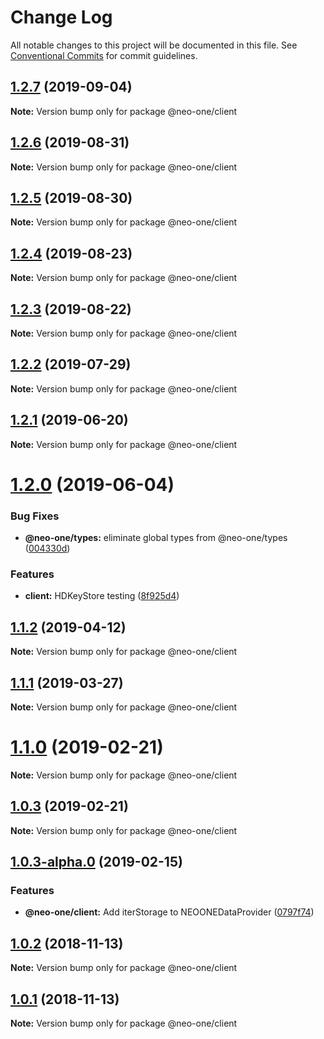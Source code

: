 # Change Log

All notable changes to this project will be documented in this file.
See [Conventional Commits](https://conventionalcommits.org) for commit guidelines.

## [1.2.7](https://github.com/neo-one-suite/neo-one/compare/@neo-one/client@1.2.6...@neo-one/client@1.2.7) (2019-09-04)

**Note:** Version bump only for package @neo-one/client





## [1.2.6](https://github.com/neo-one-suite/neo-one/compare/@neo-one/client@1.2.5...@neo-one/client@1.2.6) (2019-08-31)

**Note:** Version bump only for package @neo-one/client





## [1.2.5](https://github.com/neo-one-suite/neo-one/compare/@neo-one/client@1.2.4...@neo-one/client@1.2.5) (2019-08-30)

**Note:** Version bump only for package @neo-one/client





## [1.2.4](https://github.com/neo-one-suite/neo-one/compare/@neo-one/client@1.2.3...@neo-one/client@1.2.4) (2019-08-23)

**Note:** Version bump only for package @neo-one/client





## [1.2.3](https://github.com/neo-one-suite/neo-one/compare/@neo-one/client@1.2.2...@neo-one/client@1.2.3) (2019-08-22)

**Note:** Version bump only for package @neo-one/client





## [1.2.2](https://github.com/neo-one-suite/neo-one/compare/@neo-one/client@1.2.1...@neo-one/client@1.2.2) (2019-07-29)

**Note:** Version bump only for package @neo-one/client





## [1.2.1](https://github.com/neo-one-suite/neo-one/compare/@neo-one/client@1.2.0...@neo-one/client@1.2.1) (2019-06-20)

**Note:** Version bump only for package @neo-one/client





# [1.2.0](https://github.com/neo-one-suite/neo-one/compare/@neo-one/client@1.1.2...@neo-one/client@1.2.0) (2019-06-04)


### Bug Fixes

* **@neo-one/types:** eliminate global types from @neo-one/types ([004330d](https://github.com/neo-one-suite/neo-one/commit/004330d))


### Features

* **client:** HDKeyStore testing ([8f925d4](https://github.com/neo-one-suite/neo-one/commit/8f925d4))





## [1.1.2](https://github.com/neo-one-suite/neo-one/compare/@neo-one/client@1.1.1...@neo-one/client@1.1.2) (2019-04-12)

**Note:** Version bump only for package @neo-one/client





## [1.1.1](https://github.com/neo-one-suite/neo-one/compare/@neo-one/client@1.1.0...@neo-one/client@1.1.1) (2019-03-27)

**Note:** Version bump only for package @neo-one/client





# [1.1.0](https://github.com/neo-one-suite/neo-one/compare/@neo-one/client@1.0.3...@neo-one/client@1.1.0) (2019-02-21)

**Note:** Version bump only for package @neo-one/client





## [1.0.3](https://github.com/neo-one-suite/neo-one/compare/@neo-one/client@1.0.3-alpha.0...@neo-one/client@1.0.3) (2019-02-21)

**Note:** Version bump only for package @neo-one/client





## [1.0.3-alpha.0](https://github.com/neo-one-suite/neo-one/compare/@neo-one/client@1.0.2...@neo-one/client@1.0.3-alpha.0) (2019-02-15)


### Features

* **@neo-one/client:** Add iterStorage to NEOONEDataProvider ([0797f74](https://github.com/neo-one-suite/neo-one/commit/0797f74))





## [1.0.2](https://github.com/neo-one-suite/neo-one/compare/@neo-one/client@1.0.1...@neo-one/client@1.0.2) (2018-11-13)

**Note:** Version bump only for package @neo-one/client





## [1.0.1](https://github.com/neo-one-suite/neo-one/compare/@neo-one/client@1.0.0...@neo-one/client@1.0.1) (2018-11-13)

**Note:** Version bump only for package @neo-one/client
